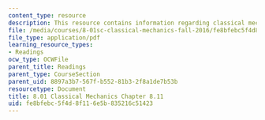 ```yaml
---
content_type: resource
description: This resource contains information regarding classical mechanics.
file: /media/courses/8-01sc-classical-mechanics-fall-2016/fe8bfebc5f4d8f116e5b835216c51423_MIT8_01F16_example8.11.pdf
file_type: application/pdf
learning_resource_types:
- Readings
ocw_type: OCWFile
parent_title: Readings
parent_type: CourseSection
parent_uid: 8897a3b7-567f-b552-81b3-2f8a1de7b53b
resourcetype: Document
title: 8.01 Classical Mechanics Chapter 8.11
uid: fe8bfebc-5f4d-8f11-6e5b-835216c51423
---
```

